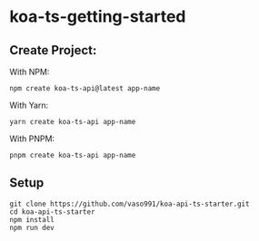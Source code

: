 # koa-ts-getting-started

## Create Project:

With NPM:
```
npm create koa-ts-api@latest app-name
```

With Yarn:
```
yarn create koa-ts-api app-name
```

With PNPM:
```
pnpm create koa-ts-api app-name
```


## Setup
```
git clone https://github.com/vaso991/koa-api-ts-starter.git
cd koa-api-ts-starter
npm install
npm run dev
```